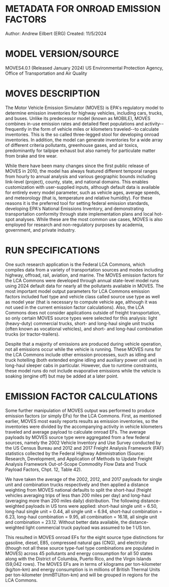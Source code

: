 # METADATA FOR ONROAD EMISSION FACTORS  
Author: Andrew Eilbert (ERG)
Created: 11/5/2024

# MODEL VERSION/SOURCE 
MOVES4.0.1 (Released January 2024)
US Environmental Protection Agency, Office of Transportation and Air Quality

# MOVES DESCRIPTION
The Motor Vehicle Emission Simulator (MOVES) is EPA's regulatory model to determine emission inventories for highway vehicles, including cars, trucks, and buses.
Unlike its predecessor model (known as MOBILE), MOVES combines in-use emission rates and detailed fleet populations and activity--frequently in the form of vehicle miles or kilometers traveled--to calculate inventories.
This is the so called three-legged stool for developing onroad inventories.
In addition, the model can generate inventories for a wide array of different criteria pollutants, greenhouse gases, and air toxics, predominantly for tailpipe exhaust but also namely for particulate matter from brake and tire wear.

While there have been many changes since the first public release of MOVES in 2010, the model has always featured different temporal ranges from hourly to annual analysis and various geographic bounds including link-level (project), county, state, and national domains.
This enables customization with user-supplied inputs, although default data is available for entirely every model parameter, such as vehicle ages, average speeds, and meteorology (that is, temperature and relative humidity).
For these reasons it is the preferred tool for setting federal emission standards, developing EPA's National Emissions Inventory, and demonstrating transportation conformity through state implementation plans and local hot-spot analyses.
While these are the most common use cases, MOVES is also employed for research and non-regulatory purposes by academia, government, and private industry.

# RUN SPECIFICATIONS
One such research application is the Federal LCA Commons, which compiles data from a variety of transportation sources and modes including highway, offroad, rail, aviation, and marine.
The MOVES emission factors for the LCA Commons were developed through annual state-level model runs using 2024 default data for nearly all the pollutants available in MOVES.
The most important model output parameters for LCA Commons emission factors included fuel type and vehicle class called source use type as well as model year (that is necessary to compute vehicle age, although it was not used in the current emission factor calculations).
Also, the LCA Commons does not consider applications outside of freight transportation, so only certain MOVES source types were selected for this analysis: light (heavy-duty) commercial trucks, short- and long-haul single unit trucks (often known as vocational vehicles), and short- and long-haul combination trucks (or tractor-trailers).

Despite that a majority of emissions are produced during vehicle operation, not all emissions occur while the vehicle is running.
These MOVES runs for the LCA Commons include other emission processes, such as idling and truck hotelling (both extended engine idling and auxiliary power unit use) in long-haul sleeper cabs in particular.
However, due to runtime constraints, these model runs do not include evaporative emissions while the vehicle is soaking (engine off) but may be added at a later point.

# EMISSION FACTOR CALCULATIONS
Some further manipulation of MOVES output was performed to produce emission factors (or simply EFs) for the LCA Commons.
First, as mentioned earlier, MOVES most easily reports results as emission inventories, so the inventories were divided by the accompanying activity in vehicle kilometers traveled and average payload to calculate onroad EFs.
The average payloads by MOVES source type were aggregated from a few federal sources, namely the 2002 Vehicle Inventory and Use Survey conducted by the US Census Bureau and 2012 and 2017 Freight Analysis Framework (FAF) statistics collected by the Federal Highway Administration (Source: Research, Development, and Application of Methods to Update Freight Analysis Framework Out-of-Scope Commodity Flow Data and Truck Payload Factors, Chpt. 12, Table 42).

We have taken the average of the 2002, 2012, and 2017 payloads for single unit and combination trucks respectively and then applied a distance weighting from MOVES national defaults to split the short-haul (freight vehicles averaging trips of less than 200 miles per day) and long-haul (averaging more than 200 miles daily) distribution.
The following distance-weighted payloads in US tons were applied: short-haul single unit = 6.50, long-haul single unit = 0.44, all single unit = 6.94, short-haul combination = 6.23, long-haul combination = 9.95, all combination = 16.18, all single unit and combination = 23.12.
Without better data available, the distance-weighted light commercial truck payload was assumed to be 1 US ton.

This resulted in MOVES onroad EFs for the eight source type distinctions for gasoline, diesel, E85, compressed natural gas (CNG), and electricity (though not all these source type-fuel type combinations are populated in MOVES) across 45 pollutants and energy consumption for all 50 states along with the District of Columbia, Puerto Rico, and the Virgin Islands (59,042 rows).
The MOVES EFs are in terms of kilograms per ton-kilometer (kg/ton-km) and energy consumption is in millions of British Thermal Units per ton-kilometer (mmBTU/ton-km) and will be grouped in regions for the LCA Commons.
